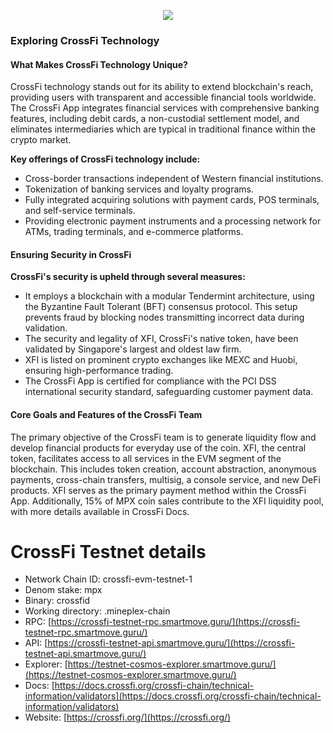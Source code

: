 <div align="center">

![](https://s3-us-west-1.amazonaws.com/compliance-ico-af-us-west-1/production/offerings/deal_page_logos/large/6e5/1d3/34-/6e51d334-b932-4739-8d6f-afb1505564c2-1708097834-20d3e8a8a813fe311009595e38500e375155e2e4.png)

</div>


### **Exploring CrossFi Technology**

#### **What Makes CrossFi Technology Unique?**

CrossFi technology stands out for its ability to extend blockchain's reach, providing users with transparent and accessible financial tools worldwide. The CrossFi App integrates financial services with comprehensive banking features, including debit cards, a non-custodial settlement model, and eliminates intermediaries which are typical in traditional finance within the crypto market. 

**Key offerings of CrossFi technology include:**
- Cross-border transactions independent of Western financial institutions.
- Tokenization of banking services and loyalty programs.
- Fully integrated acquiring solutions with payment cards, POS terminals, and self-service terminals.
- Providing electronic payment instruments and a processing network for ATMs, trading terminals, and e-commerce platforms.

#### **Ensuring Security in CrossFi**

**CrossFi's security is upheld through several measures:**
- It employs a blockchain with a modular Tendermint architecture, using the Byzantine Fault Tolerant (BFT) consensus protocol. This setup prevents fraud by blocking nodes transmitting incorrect data during validation.
- The security and legality of XFI, CrossFi's native token, have been validated by Singapore's largest and oldest law firm.
- XFI is listed on prominent crypto exchanges like MEXC and Huobi, ensuring high-performance trading.
- The CrossFi App is certified for compliance with the PCI DSS international security standard, safeguarding customer payment data.

#### **Core Goals and Features of the CrossFi Team**

The primary objective of the CrossFi team is to generate liquidity flow and develop financial products for everyday use of the coin. XFI, the central token, facilitates access to all services in the EVM segment of the blockchain. This includes token creation, account abstraction, anonymous payments, cross-chain transfers, multisig, a console service, and new DeFi products. XFI serves as the primary payment method within the CrossFi App. Additionally, 15% of MPX coin sales contribute to the XFI liquidity pool, with more details available in CrossFi Docs.

# CrossFi Testnet details

- Network Chain ID: crossfi-evm-testnet-1
- Denom stake: mpx
- Binary: crossfid
- Working directory: .mineplex-chain
- RPC: [https://crossfi-testnet-rpc.smartmove.guru/](https://crossfi-testnet-rpc.smartmove.guru/)
- API: [https://crossfi-testnet-api.smartmove.guru/](https://crossfi-testnet-api.smartmove.guru/)
- Explorer: [https://testnet-cosmos-explorer.smartmove.guru/](https://testnet-cosmos-explorer.smartmove.guru/)
- Docs: [https://docs.crossfi.org/crossfi-chain/technical-information/validators](https://docs.crossfi.org/crossfi-chain/technical-information/validators)
- Website: [https://crossfi.org/](https://crossfi.org/)
